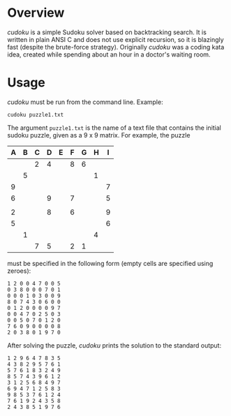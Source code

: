 # Overview
*cudoku* is a simple Sudoku solver based on backtracking search. It is written in plain ANSI C and does not use explicit recursion, so it is blazingly fast (despite the brute-force strategy). Originally *cudoku* was a coding kata idea, created while spending about an hour in a doctor's waiting room.

# Usage
*cudoku* must be run from the command line. Example:
```
cudoku puzzle1.txt
```
The argument `puzzle1.txt` is the name of a text file that contains the initial sudoku puzzle, given as a 9 x 9 matrix. For example, the puzzle

| A | B  | C | D | E | F | G | H | I |
|---|----|---|---|---|---|---|---|---|
|   |    | 2 | 4 |   | 8 | 6 |   |   |
|   | 5  |   |   |   |   |   | 1 |   |
| 9 |    |   |   |   |   |   |   | 7 |
| 6 |    |   | 9 |   | 7 |   |   | 5 |
|   |    |   |   |   |   |   |   |   |
| 2 |    |   | 8 |   | 6 |   |   | 9 |
| 5 |    |   |   |   |   |   |   | 6 |
|   | 1  |   |   |   |   |   | 4 |   |
|   |    | 7 | 5 |   | 2 | 1 |   |   |

must be specified in the following form (empty cells are specified using zeroes):
```
1 2 0 0 4 7 0 0 5
0 3 8 0 0 0 7 0 1
0 0 0 1 0 3 0 0 9
8 0 7 4 3 0 6 0 0
0 1 2 0 0 0 0 9 7
0 0 4 7 0 2 5 0 3
0 0 5 0 7 0 1 2 0
7 6 0 9 0 0 0 0 8
2 0 3 8 0 1 9 7 0
```

After solving the puzzle, *cudoku* prints the solution to the standard output:
```
1 2 9 6 4 7 8 3 5
4 3 8 2 9 5 7 6 1
5 7 6 1 8 3 2 4 9
8 5 7 4 3 9 6 1 2
3 1 2 5 6 8 4 9 7
6 9 4 7 1 2 5 8 3
9 8 5 3 7 6 1 2 4
7 6 1 9 2 4 3 5 8
2 4 3 8 5 1 9 7 6
```
